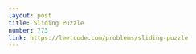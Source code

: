 ```yaml
---
layout: post
title: Sliding Puzzle
number: 773
link: https://leetcode.com/problems/sliding-puzzle
---
```

